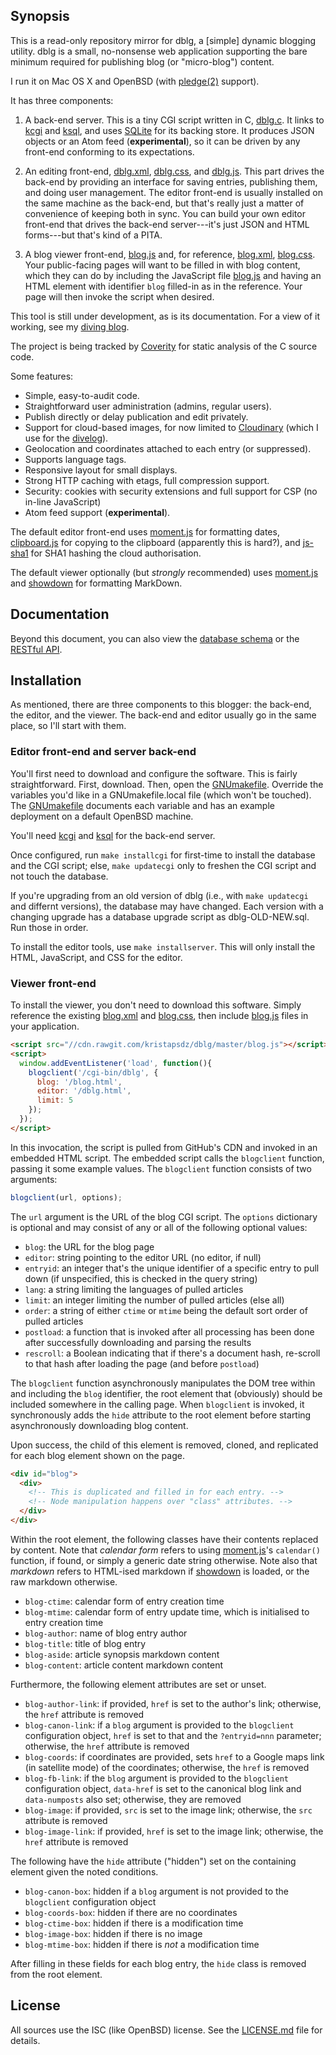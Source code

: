 ## Synopsis

This is a read-only repository mirror for dblg, a [simple] dynamic
blogging utility.
dblg is a small, no-nonsense web application supporting the bare minimum
required for publishing blog (or "micro-blog") content.

I run it on Mac OS X and OpenBSD (with
[pledge(2)](http://man.openbsd.org/pledge) support).

It has three components:

1. A back-end server.  This is a tiny CGI script written in C,
[dblg.c](dblg.c).  It links to [kcgi](https://kristaps.bsd.lv/kcgi) and
[ksql](https://kristaps.bsd.lv/ksql), and uses
[SQLite](https://sqlite.org) for its backing store.  It produces JSON
objects or an Atom feed (**experimental**), so it can be driven by any
front-end conforming to its expectations.

2. An editing front-end, [dblg.xml](dblg.xml), [dblg.css](dblg.css), and
[dblg.js](dblg.js).  This part drives the back-end by providing an
interface for saving entries, publishing them, and doing user
management.  The editor front-end is usually installed on the same
machine as the back-end, but that's really just a matter of convenience
of keeping both in sync.  You can build your own editor front-end that
drives the back-end server---it's just JSON and HTML forms---but that's
kind of a PITA.

3. A blog viewer front-end, [blog.js](blog.js) and, for reference,
[blog.xml](blog.xml), [blog.css](blog.css).  Your public-facing pages
will want to be filled in with blog content, which they can do by
including the JavaScript file [blog.js](blog.js) and having an HTML
element with identifier `blog` filled-in as in the reference.  Your page
will then invoke the script when desired.

This tool is still under development, as is its documentation.  For a
view of it working, see my [diving blog](https://divelog.blue).

The project is being tracked by
[Coverity](https://scan.coverity.com/projects/dblg) for static analysis
of the C source code.

Some features:

- Simple, easy-to-audit code.
- Straightforward user administration (admins, regular users).
- Publish directly or delay publication and edit privately.
- Support for cloud-based images, for now limited to
[Cloudinary](http://cloudinary.com/) (which I use for the
[divelog](https://divelog.blue)).
- Geolocation and coordinates attached to each entry (or suppressed).
- Supports language tags.
- Responsive layout for small displays.
- Strong HTTP caching with etags, full compression support.
- Security: cookies with security extensions and full support for CSP
  (no in-line JavaScript)
- Atom feed support (**experimental**).

The default editor front-end uses [moment.js](http://momentjs.com/) for
formatting dates, [clipboard.js](https://clipboardjs.com/) for copying
to the clipboard (apparently this is hard?), and
[js-sha1](https://github.com/emn178/js-sha1) for SHA1 hashing the cloud
authorisation.

The default viewer optionally (but *strongly* recommended) uses
[moment.js](http://momentjs.com/) and
[showdown](https://github.com/showdownjs/showdown) for formatting
MarkDown.

## Documentation

Beyond this document, you can also view the
[database schema](https://kristaps.bsd.lv/dblg/schema.html) or the
[RESTful API](https://kristaps.bsd.lv/dblg).

## Installation

As mentioned, there are three components to this blogger: the back-end,
the editor, and the viewer.  The back-end and editor usually go in the
same place, so I'll start with them.

### Editor front-end and server back-end

You'll first need to download and configure the software.  This is
fairly straightforward.  First, download.  Then, open the
[GNUmakefile](GNUmakefile).  Override the variables you'd like in a
GNUmakefile.local file (which won't be touched).  The
[GNUmakefile](GNUmakefile) documents each variable and has an example
deployment on a default OpenBSD machine.

You'll need [kcgi](https://kristaps.bsd.lv/kcgi) and
[ksql](https://kristaps.bsd.lv/ksql) for the back-end server.

Once configured, run `make installcgi` for first-time to install the
database and the CGI script; else, `make updatecgi` only to freshen the
CGI script and not touch the database.

If you're upgrading from an old version of dblg (i.e., with `make
updatecgi` and differnt versions), the database may have changed.  Each
version with a changing upgrade has a database upgrade script as
dblg-OLD-NEW.sql.  Run those in order.

To install the editor tools, use `make installserver`.  This will only
install the HTML, JavaScript, and CSS for the editor.

### Viewer front-end

To install the viewer, you don't need to download this software.  Simply
reference the existing [blog.xml](blog.xml) and [blog.css](blog.css),
then include [blog.js](blog.js) files in your application. 

```html
<script src="//cdn.rawgit.com/kristapsdz/dblg/master/blog.js"></script>
<script>
  window.addEventListener('load', function(){
    blogclient('/cgi-bin/dblg', {
      blog: '/blog.html',
      editor: '/dblg.html',
      limit: 5
    });
  });
</script>
```

In this invocation, the script is pulled from GitHub's CDN and invoked
in an embedded HTML script.  The embedded script calls the `blogclient`
function, passing it some example values.  The `blogclient` function
consists of two arguments:

```javascript
blogclient(url, options);
```

The `url` argument is the URL of the blog CGI script.  The `options`
dictionary is optional and may consist of any or all of the following
optional values:

- `blog`: the URL for the blog page
- `editor`: string pointing to the editor URL (no editor, if null)
- `entryid`: an integer that's the unique identifier of a specific entry
  to pull down (if unspecified, this is checked in the query string)
- `lang`: a string limiting the languages of pulled articles
- `limit`: an integer limiting the number of pulled articles (else all)
- `order`: a string of either `ctime` or `mtime` being the default sort
  order of pulled articles
- `postload`: a function that is invoked after all processing has been
  done after successfully downloading and parsing the results
- `rescroll`: a Boolean indicating that if there's a document hash,
  re-scroll to that hash after loading the page (and before `postload`)

The `blogclient` function asynchronously manipulates the DOM tree within
and including the `blog` identifier, the root element that (obviously)
should be included somewhere in the calling page.  When `blogclient` is
invoked, it synchronously adds the `hide` attribute to the root element
before starting asynchronously downloading blog content.

Upon success, the child of this element is removed, cloned, and
replicated for each blog element shown on the page.

```html
<div id="blog">
  <div>
    <!-- This is duplicated and filled in for each entry. -->
    <!-- Node manipulation happens over "class" attributes. -->
  </div>
</div>
```

Within the root element, the following classes have their contents
replaced by content.  Note that *calendar form* refers to using 
[moment.js](http://momentjs.com/)'s `calendar()` function, if found, or
simply a generic date string otherwise.  Note also that *markdown*
refers to HTML-ised markdown if
[showdown](https://github.com/showdownjs/showdown) is loaded, or the raw
markdown otherwise.

- `blog-ctime`: calendar form of entry creation time
- `blog-mtime`: calendar form of entry update time, which is initialised
  to entry creation time
- `blog-author`: name of blog entry author
- `blog-title`: title of blog entry
- `blog-aside`: article synopsis markdown content
- `blog-content`: article content markdown content

Furthermore, the following element attributes are set or unset.

- `blog-author-link`: if provided, `href` is set to the author's link;
  otherwise, the `href` attribute is removed
- `blog-canon-link`: if a `blog` argument is provided to the
  `blogclient` configuration object, `href` is set to that and the
  `?entryid=nnn` parameter; otherwise, the `href` attribute is removed
- `blog-coords`: if coordinates are provided, sets `href` to a Google
  maps link (in satellite mode) of the coordinates; otherwise, the
  `href` is removed
- `blog-fb-link`: if the `blog` argument is provided to the
  `blogclient` configuration object, `data-href` is set to the canonical
  blog link and `data-numposts` also set; otherwise, they are removed
- `blog-image`: if provided, `src` is set to the image link; otherwise,
  the `src` attribute is removed
- `blog-image-link`: if provided, `href` is set to the image link;
  otherwise, the `href` attribute is removed

The following have the `hide` attribute ("hidden") set on the containing
element given the noted conditions.

- `blog-canon-box`: hidden if a `blog` argument is not provided to the
  `blogclient` configuration object
- `blog-coords-box`: hidden if there are no coordinates
- `blog-ctime-box`: hidden if there is a modification time
- `blog-image-box`: hidden if there is no image
- `blog-mtime-box`: hidden if there is *not* a modification time

After filling in these fields for each blog entry, the `hide` class is
removed from the root element.

## License

All sources use the ISC (like OpenBSD) license.
See the [LICENSE.md](LICENSE.md) file for details.
